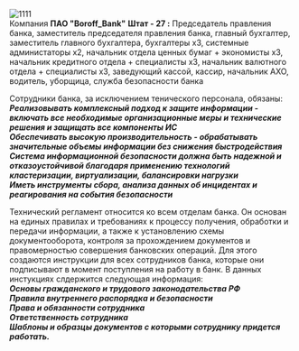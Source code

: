 ![1111](https://user-images.githubusercontent.com/70691206/93459340-3dbc2e80-f8ea-11ea-87a1-07c0e2e11daf.jpg)  
Компания **ПАО "Boroff_Bank"**
**Штат - 27 :**
Председатель правления банка, заместитель председателя правления банка, главный бухгалтер, заместитель главного бухгалтера, бухгалтеры x3, системные администаторы x2, начальник отдела ценных бумаг + экономисты x3, начальник кредитного отдела + специалисты x3, начальник валютного отдела + специалисты x3, заведующий кассой, кассир, начальник АХО, водитель, уборщица, служба безопасности банка

Сотрудники банка, за исключением тенического персонала, обязаны:  
___Реализовывать комплексный подход к защите информации - включать все необходимые организационные меры и технические решения и защищать все компоненты ИС___  
___Обеспечивать высокую производительность - обрабатывать значительные объемы информации без снижения быстродействия___  
___Система информационной безопасности должна быть надежной и отказоустойчивой благодаря применению технологий кластеризации, виртуализации, балансировки нагрузки___  
___Иметь инструменты сбора, анализа данных об инцидентах и реагирования на события безопасности___  

Технический регламент относится ко всем отделам банка. Он основан на единых правилах и требованиях к процессу получения, обработки и передачи информации, а также к установлению схемы документооборота, контроля за прохождением документов и правомерностью совершения банковских операций. Для этого создаются инструкции для всех сотрудников банка, которые они подписывают в момент поступления на работу в банк. В данных инстукциях слдержится следующая информация:  
___Основы гражданского и трудового законодательства РФ___  
___Правила внутреннего распорядка и безопасности___  
___Права и обязанности сотрудника___  
___Ответственность сотрудника___  
___Шаблоны и образцы документов с которыми сотруднику придется работать.___  
